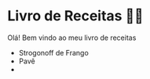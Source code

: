 # Livro de Receitas :woman_cook:

Olá! Bem vindo ao meu livro de receitas

- Strogonoff de Frango 
- Pavê
- 
